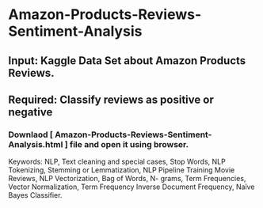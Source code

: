 # Amazon-Products-Reviews-Sentiment-Analysis

## Input: Kaggle Data Set about Amazon Products Reviews.

## Required: Classify reviews as positive or negative

### Downlaod [ Amazon-Products-Reviews-Sentiment-Analysis.html ] file and open it using browser.

Keywords: NLP, Text cleaning and special cases, Stop Words, NLP Tokenizing, Stemming or Lemmatization, NLP Pipeline Training Movie Reviews, NLP Vectorization, Bag of Words, 
N- grams, Term Frequencies, Vector Normalization, Term Frequency Inverse Document Frequency, Naïve Bayes Classifier.
